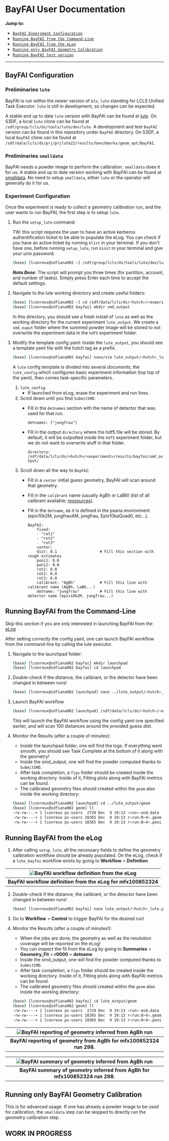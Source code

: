 # BayFAI User Documentation

<a name="toc"></a> **Jump to:**
- [`BayFAI Experiment Configuration`](#bayfai-configuration)
- [`Running BayFAI from the Command-Line`](#running-bayfai-from-the-command-line)
- [`Running BayFAI from the eLog`](#running-bayfai-from-the-elog)
- [`Running only BayFAI Geometry Calibration`](#running-only-bayfai-geometry-calibration)
- [`Running BayFAI test version`](#running-bayfai-test-version)

---
## BayFAI Configuration

### Preliminaries `lute`

BayFAI is run within the newer version of `btx`, `lute` standing for LCLS Unified Task Executor. `lute` is still in development, so changes can be expected.

A stable and up to date `lute` version with BayFAI can be found at [lute](https://github.com/slac-lcls/lute).
On S3DF, a local `lute` clone can be found at `/sdf/group/lcls/ds/tools/lute/dev/lute`. 
A development and test `BayFAI` version can be found in this repository under `BayFAI` directory. 
On S3DF, a local `BayFAI` clone can be found at `/sdf/data/lcls/ds/prj/prjlute22/results/benchmarks/geom_opt/BayFAI`.

### Preliminaries `smalldata`

BayFAI needs a powder image to perform the calibration. `smalldata` does it for us.
A stable and up to date version working with BayFAI can be found at [smalldata](https://github.com/slac-lcls/smalldata_tools).
No need to setup `smalldata`, either `lute` or the operator will generally do it for us.

### Experiment Configuration

Once the experiment is ready to collect a geometry calibration run, and the user wants to run BayFAI, the first step is to setup `lute`.

1. Run the `setup_lute` command:

    TW: this script requires the user to have an active kerberos authentification ticket to be able to populate the eLog. You can check if you have an active ticket by running `klist` in your terminal.
    If you don't have one, before running `setup_lute`, run `kinit` in your terminal and give your unix password.
    ```bash
    (base) [lconreux@sdfiana002 ~] /sdf/group/lcls/ds/tools/lute/dev/lute/utilities/setup_lute -e <experiment> -f --directory bayfai -w bayfai --test --nodes=1
    ```
    ___Nota Bene___: The script will prompt you three times (for partition, account, and number of tasks). Simply press Enter each time to accept the default settings.

3. Navigate to the lute working directory and create useful folders:
    ```bash
    (base) [lconreux@sdfiana002 ~] cd /sdf/data/lcls/ds/<hutch>/<experiment>/results/bayfai/
    (base) [lconreux@sdfiana002 bayfai] mkdir smd_output
    ```
    In this directory, you should see a fresh install of `lute` as well as the working directory for the current experiment `lute_output`.
    We create a `smd_ouput` folder where the summed powder image will be stored to not overwrite the experiment data in the `hdf5` experiment folder.

4. Modify the template config yaml:
    Inside the `lute_output`, you should see a template yaml file with the hutch tag as a prefix.
    ```bash
    (base) [lconreux@sdfiana002 bayfai] nano/vim lute_output/<hutch>_lute.yaml
    ```
    
    A `lute` config template is divided into several _documents_, the `lute_config` which configures basic experiment information (top top of the yaml), then comes task-specific parameters.
    1. `lute_config`:
       - If launched from eLog, erase the experiment and run lines.
    2. Scroll down until you find `SubmitSMD`:
       - Fill in the `detnames` section with the name of detector that was used for that run.

          `detnames: ["jungfrau"]`
       - Fill in the output `directory` where the hdf5 file will be stored. By default, it will be outputted inside the `hdf5` experiment folder, but we do not want to overwrite stuff in that folder.

          `directory: /sdf/data/lcls/ds/<hutch>/<experiment>/results/bayfai/smd_output/`
    3. Scroll down all the way to `BayFAI`:
       - Fill in a `center` initial guess geometry, BayFAI will scan around that geometry.
       - Fill in the `calibrant` name (usually AgBh or LaB6) (list of all calibrant available: [ressources](https://github.com/silx-kit/pyFAI/tree/main/src/pyFAI/resources/calibration)).
       - Fill in the `detname`, as it is defined in the psana environment (epix10k2M, jungfrau4M, jungfrau, Epix10kaQuad0, etc...).

            ```
            BayFAI:
                fixed:
                - "rot1"
                - "rot2"
                - "rot3"
                center:
                dist: 0.1                   # Fill this section with rough estimates
                poni1: 0.0
                poni2: 0.0
                rot1: 0.0
                rot2: 0.0
                rot3: 0.0
                calibrant: "AgBh"           # Fill this line with calibrant name (AgBh, LaB6...)
                detname: "jungfrau"         # Fill this line with detector name (epix10k2M, jungfrau...)
            ```

## Running BayFAI from the Command-Line

Skip this section if you are only interested in launching BayFAI from the [eLog](#running-bayfai-from-the-elog)

After setting correctly the config yaml, one can launch BayFAI workflow from the command-line by calling the lute executor.

1. Navigate to the launchpad folder:
    ```bash
    (base) [lconreux@sdfiana002 bayfai] mkdir launchpad 
    (base) [lconreux@sdfiana002 bayfai] cd launchpad 
    ```

2. Double-check if the distance, the calibrant, or the detector have been changed in between runs!
    ```bash
    (base) [lconreux@sdfiana002 launchpad] nano ../lute_output/<hutch>_lute.yaml
    ```

3. Launch BayFAI workflow
    ```bash
    (base) [lconreux@sdfiana002 launchpad] /sdf/data/lcls/ds/<hutch>/<experiment>/results/bayfai/lute/launch_scripts/submit_launch_airflow.sh /sdf/data/lcls/ds/<hutch>/<experiment>/results/bayfai/lute/launch_scripts/launch_airflow.py -w bayfai     -c /sdf/data/lcls/ds/<hutch>/<experiment>/results/bayfai//lute_output/<hutch>_lute.yaml --partition=milano --account=lcls:<experiment> --ntasks=101 --nodes=1 --test
    ```
    This will launch the BayFAI workflow using the config yaml one specified earlier, and will scan 100 distances around the provided guess _dist_.

4. Monitor the Results (after a couple of minutes):
   - Inside the launchpad folder, one will find the logs. If everything went smooth, you should see Task Complete at the bottom of it along with the geometry!
   - Inside the smd_output, one will find the powder computed thanks to `SubmitSMD`.
   - After task completion, a `figs` folder should be created inside the working directory. Inside of it, Fitting plots along with BayFAI metrics can be found.
   - The calibrated geometry files should created within the `geom` also inside the working directory:
   ```bash
   (base) [lconreux@sdfiana002 launchpad] cd ../lute_output/geom
   (base) [lconreux@sdfiana002 geom] ll
   -rw-rw----+ 1 lconreux ps-users  2729 Dec  9 19:13 <run>-end.data
   -rw-rw----+ 1 lconreux ps-users 18365 Dec  9 19:13 r<run:0>4>.geom
   -rw-rw----+ 1 lconreux ps-users 18365 Dec  9 19:13 r<run:0>4>.poni
   ```

## Running BayFAI from the eLog

1. After calling `setup_lute`, all the necessary fields to define the geometry calibration workflow should be already populated.
On the eLog, check if a `lute_bayfai` workflow exists by going to __Workflow__ > __Definition__

| ![BayFAI workflow definition from the eLog](images/bayfai-definition.png) | 
|:-------------------------------------------------------------------------:| 
|       __BayFAI workflow definition from the eLog for mfx100852324__       |

2. Double-check if the distance, the calibrant, or the detector have been changed in between runs!
    ```bash
    (base) [lconreux@sdfiana002 bayfai] nano lute_output/<hutch>_lute.yaml
    ```

3. Go to __Workflow__ > __Control__ to trigger BayFAI for the desired run!

4. Monitor the Results (after a couple of minutes!):
   - When the jobs are done, the geometry as well as the resolution coverage will be reported on the eLog!
   - You can inspect the fit from the eLog by going to __Summaries__ > __Geometry_Fit__ > __r0000__ > __detname__
   - Inside the smd_output, one will find the powder computed thanks to `SubmitSMD`.
   - After task completion, a `figs` folder should be created inside the working directory. Inside of it, Fitting plots along with BayFAI metrics can be found.
   - The calibrated geometry files should created within the `geom` also inside the working directory:
   ```bash
   (base) [lconreux@sdfiana002 bayfai] cd lute_output/geom
   (base) [lconreux@sdfiana002 geom] ll
   -rw-rw----+ 1 lconreux ps-users  2729 Dec  9 19:13 <run>-end.data
   -rw-rw----+ 1 lconreux ps-users 18365 Dec  9 19:13 r<run:0>4>.geom
   -rw-rw----+ 1 lconreux ps-users 18365 Dec  9 19:13 r<run:0>4>.poni
   ```

| ![BayFAI reporting of geometry inferred from AgBh run](images/bayfai-control.png) | 
|:------------------------------------------------------------------------------:| 
|       __BayFAI reporting of geometry from AgBh for mfx100852324 run 298.__       |


| ![BayFAI summary of geometry inferred from AgBh run](images/bayfai-summary.png) | 
|:-------------------------------------------------------------------------------:| 
|    __BayFAI summary of geometry inferred from AgBh for mfx100852324 run 298.__    |

## Running only BayFAI Geometry Calibration

This is for advanced usage.
If one has already a powder image to be used for calibration, the `smalldata` step can be skipped to directly run the geometry calibration step.

WORK IN PROGRESS
---
